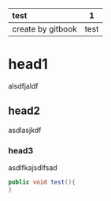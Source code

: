 | test | 1 |
| :--- | :---: |
| create by gitbook | test |



# head1  

alsdfjaldf  


## head2  

asdlasjkdf  

### head3    

asdlfkajsdlfsad 


```java
public void test(){
}

```